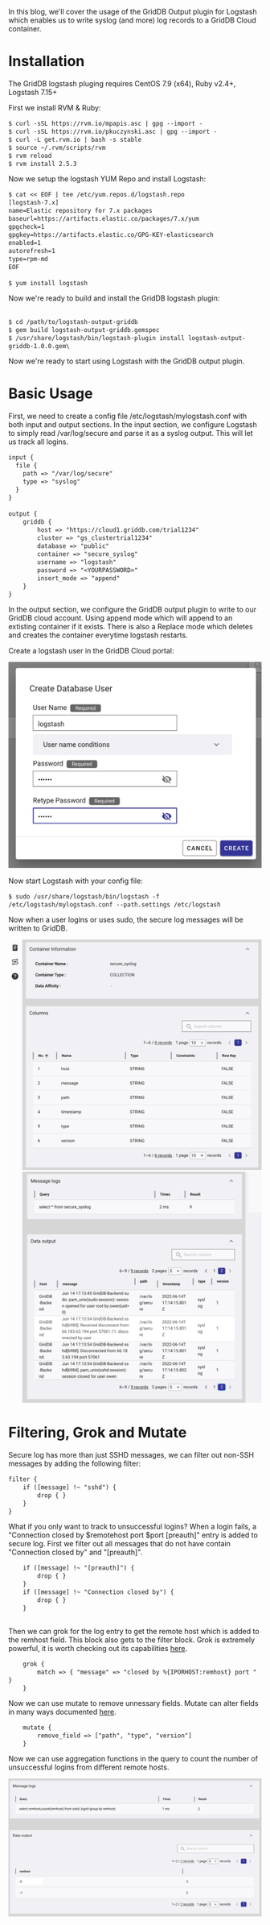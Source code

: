 In this blog, we'll cover the usage of the GridDB Output plugin for Logstash which enables us to write syslog (and more) log records to a GridDB Cloud container.

# Installation

The GridDB logstash pluging requires CentOS 7.9 (x64), Ruby v2.4+, Logstash 7.15+

First we install RVM & Ruby:
```
$ curl -sSL https://rvm.io/mpapis.asc | gpg --import -
$ curl -sSL https://rvm.io/pkuczynski.asc | gpg --import -
$ curl -L get.rvm.io | bash -s stable
$ source ~/.rvm/scripts/rvm
$ rvm reload
$ rvm install 2.5.3
```


Now we setup the logstash YUM Repo and install Logstash:
```
$ cat << EOF | tee /etc/yum.repos.d/logstash.repo
[logstash-7.x] 
name=Elastic repository for 7.x packages 
baseurl=https://artifacts.elastic.co/packages/7.x/yum 
gpgcheck=1 
gpgkey=https://artifacts.elastic.co/GPG-KEY-elasticsearch 
enabled=1 
autorefresh=1 
type=rpm-md
EOF

$ yum install logstash
```

Now we're ready to build and install the GridDB logstash plugin:


```

$ cd /path/to/logstash-output-griddb
$ gem build logstash-output-griddb.gemspec
$ /usr/share/logstash/bin/logstash-plugin install logstash-output-griddb-1.0.0.gem\
```

Now we're ready to start using Logstash with the GridDB output plugin.

# Basic Usage


First, we need to create a config file /etc/logstash/mylogstash.conf with both input and output sections. In the input section, we configure Logstash to simply read /var/log/secure and parse it as a syslog output. This will let us track all logins. 

```
input {
  file {
    path => "/var/log/secure"
    type => "syslog"
  }
}

output {
    griddb {
        host => "https://cloud1.griddb.com/trial1234"
        cluster => "gs_clustertrial1234"
        database => "public"
        container => "secure_syslog"    
        username => "logstash"
        password => "<YOURPASSWORD>"
        insert_mode => "append"
    }
}
```
In the output section, we configure the GridDB output plugin to write to our GridDB cloud account.  Using append mode which will append to an extisting container if it exists. There is also a Replace mode which deletes and creates the container everytime logstash restarts.

Create a logstash user in the GridDB Cloud portal:

![](logstash_user.png)

Now start Logstash with your config file:

```
$ sudo /usr/share/logstash/bin/logstash -f /etc/logstash/mylogstash.conf --path.settings /etc/logstash

```


Now when a user logins or uses sudo, the secure log messages will be written to GridDB. 

![](logstash_containerinfo.png)
![](logstash_records.png)


# Filtering, Grok and Mutate

Secure log has more than just SSHD messages, we can filter out non-SSH messages by adding the following filter:

```
filter {
    if ([message] !~ "sshd") {
        drop { }
    }
} 
```


What if you only want to track to unsuccessful logins? When a login fails, a "Connection closed by $remotehost port $port [preauth]" entry is added to secure log. First we filter out all messages that do not have contain "Connection closed by" and "[preauth]". 

```
    if ([message] !~ "[preauth]") {
        drop { }
    }
    if ([message] !~ "Connection closed by") {
        drop { }
    }
 
```

Then we can grok for the log entry to get the remote host which is added to the remhost field. This block also gets to the filter block. Grok is extremely powerful, it is worth checking out its capabilities [here](https://www.elastic.co/guide/en/logstash/current/plugins-filters-grok.html).

```
    grok { 
        match => { "message" => "closed by %{IPORHOST:remhost} port "  }
    }

```

Now we can use mutate to remove unnessary fields. Mutate can alter fields in many ways documented [here](https://www.elastic.co/guide/en/logstash/current/plugins-filters-mutate.html).
```
    mutate {
        remove_field => ["path", "type", "version"]
    }

```

Now we can use aggregation functions in the query to count the number of unsuccessful logins from different remote hosts.

![](remhostcounts.png)
